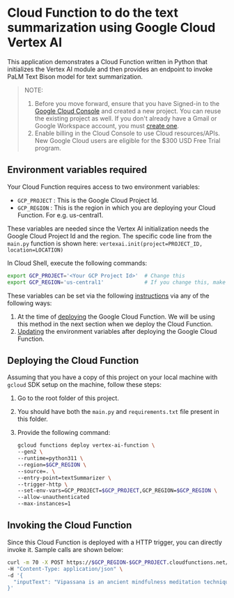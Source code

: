 # Cloud Function to do the text summarization using Google Cloud Vertex AI

This application demonstrates a Cloud Function written in Python that initializes the Vertex AI module and then provides an endpoint to invoke PaLM Text Bison model for text summarization.

> NOTE:
> 1. Before you move forward, ensure that you have Signed-in to the [Google Cloud Console](http://console.cloud.google.com/) and created a new project. You can reuse the existing project as well. If you don't already have a Gmail or Google Workspace account, you must [create one](https://accounts.google.com/SignUp).
> 2. Enable billing in the Cloud Console to use Cloud resources/APIs. New Google Cloud users are eligible for the $300 USD Free Trial program.

## Environment variables required

Your Cloud Function requires access to two environment variables:

- `GCP_PROJECT` : This is the Google Cloud Project Id.
- `GCP_REGION` : This is the region in which you are deploying your Cloud Function. For e.g. us-central1.

These variables are needed since the Vertex AI initialization needs the Google Cloud Project Id and the region. The specific code line from the `main.py` function is shown here:
`vertexai.init(project=PROJECT_ID, location=LOCATION)`

In Cloud Shell, execute the following commands:
```bash
export GCP_PROJECT='<Your GCP Project Id>'  # Change this
export GCP_REGION='us-central1'             # If you change this, make sure region is supported by Model Garden. When in doubt, keep this.
```

These variables can be set via the following [instructions](https://cloud.google.com/functions/docs/configuring/env-var) via any of the following ways:

1. At the time of [deploying](https://cloud.google.com/functions/docs/configuring/env-var#setting_runtime_environment_variables) the Google Cloud Function. We will be using this method in the next section when we deploy the Cloud Function.
2. [Updating](https://cloud.google.com/functions/docs/configuring/env-var#updating_runtime_environment_variables) the environment variables after deploying the Google Cloud Function.

## Deploying the Cloud Function

Assuming that you have a copy of this project on your local machine with `gcloud` SDK setup on the machine, follow these steps:

1. Go to the root folder of this project.
2. You should have both the `main.py` and `requirements.txt` file present in this folder.
3. Provide the following command:

   ```bash
   gcloud functions deploy vertex-ai-function \
   --gen2 \
   --runtime=python311 \
   --region=$GCP_REGION \
   --source=. \
   --entry-point=textSummarizer \
   --trigger-http \
   --set-env-vars=GCP_PROJECT=$GCP_PROJECT,GCP_REGION=$GCP_REGION \
   --allow-unauthenticated
   --max-instances=1
   ```

## Invoking the Cloud Function

Since this Cloud Function is deployed with a HTTP trigger, you can directly invoke it. Sample calls are shown below:

```bash
curl -m 70 -X POST https://$GCP_REGION-$GCP_PROJECT.cloudfunctions.net/vertex-ai-function \
-H "Content-Type: application/json" \
-d '{
  "inputText": "Vipassana is an ancient mindfulness meditation technique. It involves observing your thoughts and emotions as they are, without judging or dwelling on them. Though more studies are needed, research to date has found that Vipassana can reduce stress and anxiety, which may have benefits for substance use."
}'
```
